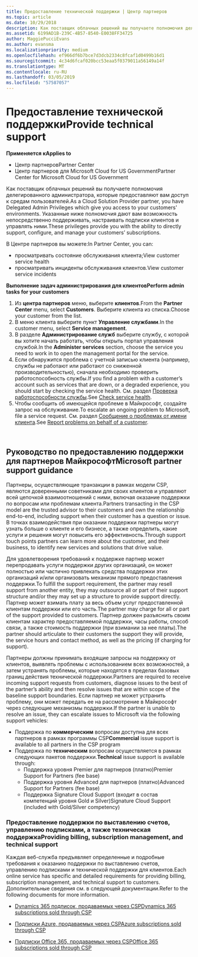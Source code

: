 ```yaml
---
title: Предоставление технической поддержки | Центр партнеров
ms.topic: article
ms.date: 10/29/2018
description: Как поставщик облачных решений вы получаете полномочия делегированного администратора, которые предоставляют вам доступ к средам пользователей.
ms.assetid: 6199AD1B-239C-4B57-8540-E0038FF34725
author: MaggiePucciEvans
ms.author: evansma
ms.localizationpriority: medium
ms.openlocfilehash: ef966df6b7bce7d3dcb2334c8fcaf1d0499b16d1
ms.sourcegitcommit: 4c34d6fcaf020bcc53eaa5f0379011a56149a14f
ms.translationtype: MT
ms.contentlocale: ru-RU
ms.lasthandoff: 03/05/2019
ms.locfileid: "57587057"
---
```

# <a name="provide-technical-support"></a><span data-ttu-id="88e42-103">Предоставление технической поддержки</span><span class="sxs-lookup"><span data-stu-id="88e42-103">Provide technical support</span></span>

<span data-ttu-id="88e42-104">**Применяется к**</span><span class="sxs-lookup"><span data-stu-id="88e42-104">**Applies to**</span></span>

-  <span data-ttu-id="88e42-105">Центр партнеров</span><span class="sxs-lookup"><span data-stu-id="88e42-105">Partner Center</span></span>
-  <span data-ttu-id="88e42-106">Центр партнеров для Microsoft Cloud for US Government</span><span class="sxs-lookup"><span data-stu-id="88e42-106">Partner Center for Microsoft Cloud for US Government</span></span>


<span data-ttu-id="88e42-107">Как поставщик облачных решений вы получаете полномочия делегированного администратора, которые предоставляют вам доступ к средам пользователей.</span><span class="sxs-lookup"><span data-stu-id="88e42-107">As a Cloud Solution Provider partner, you have Delegated Admin Privileges which give you access to your customers' environments.</span></span> <span data-ttu-id="88e42-108">Указанные ниже полномочия дают вам возможность непосредственно поддерживать, настраивать подписки клиентов и управлять ними.</span><span class="sxs-lookup"><span data-stu-id="88e42-108">These privileges provide you with the ability to directly support, configure, and manage your customers’ subscriptions.</span></span>

<span data-ttu-id="88e42-109">В Центре партнеров вы можете:</span><span class="sxs-lookup"><span data-stu-id="88e42-109">In Partner Center, you can:</span></span>

-   <span data-ttu-id="88e42-110">просматривать состояние обслуживания клиента;</span><span class="sxs-lookup"><span data-stu-id="88e42-110">View customer service health</span></span>
-   <span data-ttu-id="88e42-111">просматривать инциденты обслуживания клиентов.</span><span class="sxs-lookup"><span data-stu-id="88e42-111">View customer service incidents</span></span>

<span data-ttu-id="88e42-112">**Выполнение задач администрирования для клиентов**</span><span class="sxs-lookup"><span data-stu-id="88e42-112">**Perform admin tasks for your customers**</span></span>

1.  <span data-ttu-id="88e42-113">Из **центра партнеров** меню, выберите **клиентов**.</span><span class="sxs-lookup"><span data-stu-id="88e42-113">From the **Partner Center** menu, select **Customers**.</span></span> <span data-ttu-id="88e42-114">Выберите клиента из списка.</span><span class="sxs-lookup"><span data-stu-id="88e42-114">Choose your customer from the list.</span></span>
2.  <span data-ttu-id="88e42-115">В меню клиента выберите пункт **Управление службами**.</span><span class="sxs-lookup"><span data-stu-id="88e42-115">In the customer menu, select **Service management**.</span></span>
3.  <span data-ttu-id="88e42-116">В разделе **Администрирование служб** выберите службу, с которой вы хотите начать работать, чтобы открыть портал управления службой.</span><span class="sxs-lookup"><span data-stu-id="88e42-116">In the **Administer services** section, choose the service you need to work in to open the management portal for the service.</span></span>
4.  <span data-ttu-id="88e42-117">Если обнаружится проблема с учетной записью клиента (например, службы не работают или работают со сниженной производительностью), сначала необходимо проверить работоспособность службы.</span><span class="sxs-lookup"><span data-stu-id="88e42-117">If you find a problem with a customer’s account such as services that are down, or a degraded experience, you should start by checking the service health.</span></span> <span data-ttu-id="88e42-118">См. раздел [Проверка работоспособности службы](check-service-health.md).</span><span class="sxs-lookup"><span data-stu-id="88e42-118">See [Check service health](check-service-health.md).</span></span>
5.  <span data-ttu-id="88e42-119">Чтобы сообщить об имеющейся проблеме в Майкрософт, создайте запрос на обслуживание.</span><span class="sxs-lookup"><span data-stu-id="88e42-119">To escalate an ongoing problem to Microsoft, file a service request.</span></span> <span data-ttu-id="88e42-120">См. раздел [Сообщение о проблемах от имени клиента](report-problems-on-behalf-of-a-customer.md).</span><span class="sxs-lookup"><span data-stu-id="88e42-120">See [Report problems on behalf of a customer](report-problems-on-behalf-of-a-customer.md).</span></span>

 
## <a name="microsoft-partner-support-guidance"></a><span data-ttu-id="88e42-121">Руководство по предоставлению поддержки для партнеров Майкрософт</span><span class="sxs-lookup"><span data-stu-id="88e42-121">Microsoft partner support guidance</span></span>

<span data-ttu-id="88e42-122">Партнеры, осуществляющие транзакции в рамках модели CSP, являются доверенными советниками для своих клиентов и управляют всей цепочкой взаимоотношений с ними, включая оказание поддержки по вопросам или проблемам клиента.</span><span class="sxs-lookup"><span data-stu-id="88e42-122">Partners transacting in the CSP model are the trusted advisor to their customers and own the relationship end-to-end, including support when their customer has a question or issue.</span></span> <span data-ttu-id="88e42-123">В точках взаимодействия при оказании поддержки партнеры могут узнать больше о клиенте и его бизнесе, а также определить, какие услуги и решения могут повысить его эффективность.</span><span class="sxs-lookup"><span data-stu-id="88e42-123">Through support touch points partners can learn more about the customer, and their business, to identify new services and solutions that drive value.</span></span>

<span data-ttu-id="88e42-124">Для удовлетворения требований к поддержке партнер может перепродавать услуги поддержки других организаций, он может полностью или частично привлекать средства поддержки этих организаций и/или организовать механизм прямого предоставления поддержки.</span><span class="sxs-lookup"><span data-stu-id="88e42-124">To fulfill the support requirement, the partner may resell support from another entity, they may outsource all or part of their support structure and/or they may set up a structure to provide support directly.</span></span>  <span data-ttu-id="88e42-125">Партнер может взимать плату за весь объем услуг предоставленной клиентам поддержки или его часть.</span><span class="sxs-lookup"><span data-stu-id="88e42-125">The partner may charge for all or part of the support provided to customers.</span></span> <span data-ttu-id="88e42-126">Партнер должен разъяснить своим клиентам характер предоставляемой поддержки, часы работы, способ связи, а также стоимость поддержки (при взимании за нее платы).</span><span class="sxs-lookup"><span data-stu-id="88e42-126">The partner should articulate to their customers the support they will provide, the service hours and contact method, as well as the pricing (if charging for support).</span></span> 

<span data-ttu-id="88e42-127">Партнеры должны принимать входящие запросы на поддержку от клиентов, выявлять проблемы с использованием всех возможностей, а затем устранять проблемы, которые находятся в пределах базовых границ действия технической поддержки.</span><span class="sxs-lookup"><span data-stu-id="88e42-127">Partners are required to receive incoming support requests from customers, diagnose issues to the best of the partner’s ability and then resolve issues that are within scope of the baseline support boundaries.</span></span> <span data-ttu-id="88e42-128">Если партнер не может устранить проблему, они может передать ее на рассмотрение в Майкрософт через следующие механизмы поддержки.</span><span class="sxs-lookup"><span data-stu-id="88e42-128">If the partner is unable to resolve an issue, they can escalate issues to Microsoft via the following support vehicles:</span></span>

- <span data-ttu-id="88e42-129">Поддержка по **коммерческим** вопросам доступна для всех партнеров в рамках программы CSP</span><span class="sxs-lookup"><span data-stu-id="88e42-129">**Commercial** issue support is available to all partners in the CSP program</span></span>
-   <span data-ttu-id="88e42-130">Поддержка по **техническим** вопросам осуществляется в рамках следующих пакетов поддержки.</span><span class="sxs-lookup"><span data-stu-id="88e42-130">**Technical** issue support is available through:</span></span>
    -   <span data-ttu-id="88e42-131">Поддержка уровня Premier для партнеров (платно)</span><span class="sxs-lookup"><span data-stu-id="88e42-131">Premier Support for Partners (fee base)</span></span>
    -   <span data-ttu-id="88e42-132">Поддержка уровня Advanced для партнеров (платно)</span><span class="sxs-lookup"><span data-stu-id="88e42-132">Advanced Support for Partners (fee base)</span></span>
    -   <span data-ttu-id="88e42-133">Поддержка Signature Cloud Support (входит в состав компетенций уровня Gold и Silver)</span><span class="sxs-lookup"><span data-stu-id="88e42-133">Signature Cloud Support (included with Gold/Silver competency)</span></span>

### <a name="providing-billing-subscription-management-and-technical-support"></a><span data-ttu-id="88e42-134">Предоставление поддержки по выставлению счетов, управлению подписками, а также техническая поддержка</span><span class="sxs-lookup"><span data-stu-id="88e42-134">Providing billing, subscription management, and technical support</span></span> 

<span data-ttu-id="88e42-135">Каждая веб-служба предъявляет определенные и подробные требования к оказанию поддержки по выставлению счетов, управлению подписками и технической поддержки для клиентов.</span><span class="sxs-lookup"><span data-stu-id="88e42-135">Each online service has specific and detailed requirements for providing billing, subscription management, and technical support to customers.</span></span> <span data-ttu-id="88e42-136">Дополнительные сведения см. в следующей документации.</span><span class="sxs-lookup"><span data-stu-id="88e42-136">Refer to the following documents for more information.</span></span>

-   [<span data-ttu-id="88e42-137">Dynamics 365 подписок, продаваемых через CSP</span><span class="sxs-lookup"><span data-stu-id="88e42-137">Dynamics 365 subscriptions sold through CSP</span></span>](https://www.microsoftpartnercommunity.com/t5/CSP/Microsoft-Partner-Support-Guidance/m-p/5262#M30)

-   [<span data-ttu-id="88e42-138">Подписки Azure, продаваемых через CSP</span><span class="sxs-lookup"><span data-stu-id="88e42-138">Azure subscriptions sold through CSP</span></span>](https://www.microsoftpartnercommunity.com/t5/CSP/Microsoft-Partner-Support-Guidance/m-p/5263#M31)

-   [<span data-ttu-id="88e42-139">Подписки Office 365, продаваемых через CSP</span><span class="sxs-lookup"><span data-stu-id="88e42-139">Office 365 subscriptions sold through CSP</span></span>](https://www.microsoftpartnercommunity.com/t5/CSP/Microsoft-Partner-Support-Guidance/m-p/5264#M32)
 



